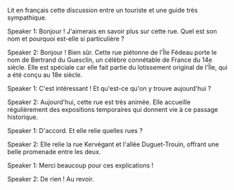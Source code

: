 Lit en français cette discussion entre un touriste et une guide très sympathique.

Speaker 1: Bonjour ! J'aimerais en savoir plus sur cette rue. Quel est son nom et pourquoi est-elle si particulière ?

Speaker 2: Bonjour ! Bien sûr. Cette rue piétonne de l'Île Fédeau porte le nom de Bertrand du Guesclin, un célèbre connétable de France du 14e siècle. Elle est spéciale car elle fait partie du lotissement original de l'Île, qui a été conçu au 18e siècle.

Speaker 1: C'est intéressant ! Et qu'est-ce qu'on y trouve aujourd'hui ?

Speaker 2: Aujourd'hui, cette rue est très animée. Elle accueille régulièrement des expositions temporaires qui donnent vie à ce passage historique.

Speaker 1: D'accord. Et elle relie quelles rues ?

Speaker 2: Elle relie la rue Kervégant et l'allée Duguet-Trouin, offrant une belle promenade entre les deux.

Speaker 1: Merci beaucoup pour ces explications !

Speaker 2: De rien ! Au revoir.
